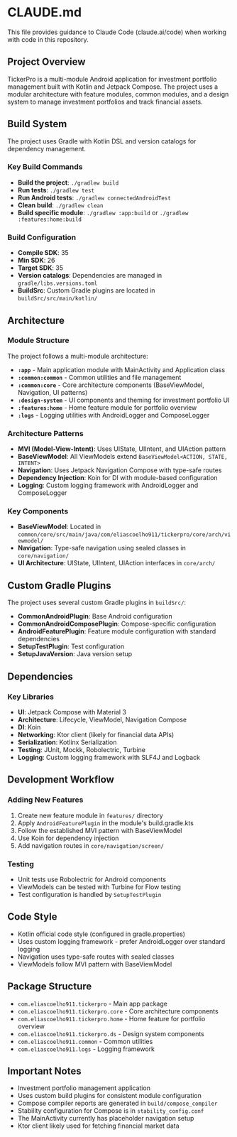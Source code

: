 # CLAUDE.md

This file provides guidance to Claude Code (claude.ai/code) when working with code in this repository.

## Project Overview

TickerPro is a multi-module Android application for investment portfolio management built with Kotlin and Jetpack Compose. The project uses a modular architecture with feature modules, common modules, and a design system to manage investment portfolios and track financial assets.

## Build System

The project uses Gradle with Kotlin DSL and version catalogs for dependency management.

### Key Build Commands

- **Build the project**: `./gradlew build`
- **Run tests**: `./gradlew test`
- **Run Android tests**: `./gradlew connectedAndroidTest`
- **Clean build**: `./gradlew clean`
- **Build specific module**: `./gradlew :app:build` or `./gradlew :features:home:build`

### Build Configuration

- **Compile SDK**: 35
- **Min SDK**: 26
- **Target SDK**: 35
- **Version catalogs**: Dependencies are managed in `gradle/libs.versions.toml`
- **BuildSrc**: Custom Gradle plugins are located in `buildSrc/src/main/kotlin/`

## Architecture

### Module Structure

The project follows a multi-module architecture:

- **`:app`** - Main application module with MainActivity and Application class
- **`:common:common`** - Common utilities and file management
- **`:common:core`** - Core architecture components (BaseViewModel, Navigation, UI patterns)
- **`:design-system`** - UI components and theming for investment portfolio UI
- **`:features:home`** - Home feature module for portfolio overview
- **`:logs`** - Logging utilities with AndroidLogger and ComposeLogger

### Architecture Patterns

- **MVI (Model-View-Intent)**: Uses UIState, UIIntent, and UIAction pattern
- **BaseViewModel**: All ViewModels extend `BaseViewModel<ACTION, STATE, INTENT>`
- **Navigation**: Uses Jetpack Navigation Compose with type-safe routes
- **Dependency Injection**: Koin for DI with module-based configuration
- **Logging**: Custom logging framework with AndroidLogger and ComposeLogger

### Key Components

- **BaseViewModel**: Located in `common/core/src/main/java/com/eliascoelho911/tickerpro/core/arch/viewmodel/`
- **Navigation**: Type-safe navigation using sealed classes in `core/navigation/`
- **UI Architecture**: UIState, UIIntent, UIAction interfaces in `core/arch/`

## Custom Gradle Plugins

The project uses several custom Gradle plugins in `buildSrc/`:

- **CommonAndroidPlugin**: Base Android configuration
- **CommonAndroidComposePlugin**: Compose-specific configuration
- **AndroidFeaturePlugin**: Feature module configuration with standard dependencies
- **SetupTestPlugin**: Test configuration
- **SetupJavaVersion**: Java version setup

## Dependencies

### Key Libraries

- **UI**: Jetpack Compose with Material 3
- **Architecture**: Lifecycle, ViewModel, Navigation Compose
- **DI**: Koin
- **Networking**: Ktor client (likely for financial data APIs)
- **Serialization**: Kotlinx Serialization
- **Testing**: JUnit, Mockk, Robolectric, Turbine
- **Logging**: Custom logging framework with SLF4J and Logback

## Development Workflow

### Adding New Features

1. Create new feature module in `features/` directory
2. Apply `AndroidFeaturePlugin` in the module's build.gradle.kts
3. Follow the established MVI pattern with BaseViewModel
4. Use Koin for dependency injection
5. Add navigation routes in `core/navigation/screen/`

### Testing

- Unit tests use Robolectric for Android components
- ViewModels can be tested with Turbine for Flow testing
- Test configuration is handled by `SetupTestPlugin`

## Code Style

- Kotlin official code style (configured in gradle.properties)
- Uses custom logging framework - prefer AndroidLogger over standard logging
- Navigation uses type-safe routes with sealed classes
- ViewModels follow MVI pattern with BaseViewModel

## Package Structure

- `com.eliascoelho911.tickerpro` - Main app package
- `com.eliascoelho911.tickerpro.core` - Core architecture components
- `com.eliascoelho911.tickerpro.home` - Home feature for portfolio overview
- `com.eliascoelho911.tickerpro.ds` - Design system components
- `com.eliascoelho911.common` - Common utilities
- `com.eliascoelho911.logs` - Logging framework

## Important Notes

- Investment portfolio management application
- Uses custom build plugins for consistent module configuration
- Compose compiler reports are generated in `build/compose_compiler`
- Stability configuration for Compose is in `stability_config.conf`
- The MainActivity currently has placeholder navigation setup
- Ktor client likely used for fetching financial market data